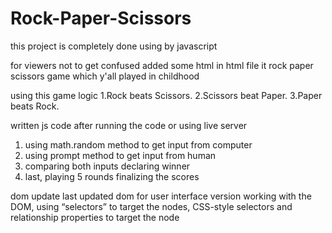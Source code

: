 # Rock-Paper-Scissors

this project is completely done using by javascript

for viewers not to get confused added some html in html file 
it rock paper scissors game which y'all played in childhood
 
using this game logic
1.Rock beats Scissors.
2.Scissors beat Paper.
3.Paper beats Rock.

written js code
after running the code or using live server
1. using math.random method to get input from computer
2. using prompt method to get input from human
3. comparing both inputs declaring winner
4. last, playing 5 rounds finalizing the scores


dom update
last updated dom for user interface version
working with the DOM, using “selectors” to target the nodes,
 CSS-style selectors and relationship properties to target the node